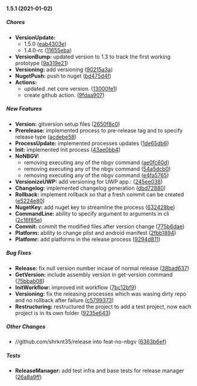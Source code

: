 #### 1.5.1 (2021-01-02)

##### Chores

* **VersionUpdate:**
  *  1.5.0 ([eab4303e](https://github.com/shrknt35/release/commit/eab4303ead5a3c58e9f8555739a73ad4f95bf22e))
  *  1.4.0-rc ([11655eba](https://github.com/shrknt35/release/commit/11655eba3cf0a84b242f3be5db175bd25eb60ded))
* **VersionBump:**  updated version to 1.3 to track the first working prototype ([9a319e21](https://github.com/shrknt35/release/commit/9a319e215623fd9dca57a94717d5aac108de06dc))
* **Versioning:**  add versioning ([90215a3a](https://github.com/shrknt35/release/commit/90215a3ae5ea023e2afecb78c3946a84121e6755))
* **NugetPush:**  push to nuget ([bd475d4f](https://github.com/shrknt35/release/commit/bd475d4f8d2567966ec7135be3784c1a5485078f))
* **Actions:**
  *  updated .net core version. ([13000fe1](https://github.com/shrknt35/release/commit/13000fe16a0f3147178253518dac566981222de1))
  *  create github action. ([9fdaa907](https://github.com/shrknt35/release/commit/9fdaa907f560f139a8060df597b911d3703e5224))

##### New Features

* **Version:**  gitversion setup files ([2650f8c0](https://github.com/shrknt35/release/commit/2650f8c0d4828ee03c278a0bd7b928acbc248a13))
* **Prerelease:**  implemented process to pre-release tag and to specify release type ([acdebe58](https://github.com/shrknt35/release/commit/acdebe58e9922c4e7197cfcdd567198c4a2703b4))
* **ProcessUpdate:**  implemented processes updates ([1de65db6](https://github.com/shrknt35/release/commit/1de65db670a389de2b62e5fcb47cfad2278fde19))
* **Init:**  implemented init process ([43ae0bb4](https://github.com/shrknt35/release/commit/43ae0bb446977fb5fd1e6731deef43013dde9f07))
* **NoNBGV:**
  *  removing executing any of the nbgv command ([ae0fc60d](https://github.com/shrknt35/release/commit/ae0fc60d0080eb3bc0148c47190cd65acebe4ebd))
  *  removing executing any of the nbgv command ([54a5dcb0](https://github.com/shrknt35/release/commit/54a5dcb008c5118a13ed10f69d5074ed51055a08))
  *  removing executing any of the nbgv command ([e4fa5765](https://github.com/shrknt35/release/commit/e4fa5765ec400d3d9c267f6b0c66cec9c990b66b))
* **VersionizeUWP:**  add versioning for UWP app.: ([245ee038](https://github.com/shrknt35/release/commit/245ee038ca5947d487adf10c7b12ac067d676d0a))
* **Changelog:**  implemented changelog generation ([dbd72880](https://github.com/shrknt35/release/commit/dbd7288048ca8a257533d7d61ae6ae41153a3b03))
* **Rollback:**  implement rollback so that a fresh commit can be created ([e5224e80](https://github.com/shrknt35/release/commit/e5224e801da1c84873e1a714dba4f8445ab80564))
* **NugetKey:**  add nuget key to streamline the process ([632428be](https://github.com/shrknt35/release/commit/632428be1f8295661d5ce50e2fd9d24293747c1d))
* **CommandLine:**  ability to specify argument to arguments in cli ([2c16f85e](https://github.com/shrknt35/release/commit/2c16f85e3d93f6e9f53930954d5b69a50a89db6e))
* **Commit:**  commit the modified files after version change ([775b6dae](https://github.com/shrknt35/release/commit/775b6dae6ce7d9c1183b3d68b757d4e48eee5d1d))
* **Platform:**  ability to change plist and android manifest ([2fbb1894](https://github.com/shrknt35/release/commit/2fbb1894970f704e804d760b07c6c43dc235f2c3))
* **Platfomr:**  add platforms in the release process ([9294d811](https://github.com/shrknt35/release/commit/9294d811068ad02cfe6c63058182036fa6c34238))

##### Bug Fixes

* **Release:**  fix null version number incase of normal release ([38bad637](https://github.com/shrknt35/release/commit/38bad63729f5abfe2a043d1183afa5d85d87288d))
* **GetVersion:**  include assembly version in get-version command ([75bbab08](https://github.com/shrknt35/release/commit/75bbab08b68a061fb00c85597c1f6e6419d74a3e))
* **InitWorkflow:**  improved init workflow ([7bc12bf9](https://github.com/shrknt35/release/commit/7bc12bf9ab7669d9023cede06fc0972364093fdc))
* **Versioning:**  fix the releasing processes which was wasing dirty repo and no rollback after failure ([c5799373](https://github.com/shrknt35/release/commit/c5799373da415f845df1fb8469664ec14c3f34c4))
* **Restructuring:**  restructured the project to add a test project, now each project is in its own folder ([9235e643](https://github.com/shrknt35/release/commit/9235e643c1d229246b3cea723cf6f8c23b75e58a))

##### Other Changes

* //github.com/shrknt35/release into feat-no-nbgv ([6363b6ef](https://github.com/shrknt35/release/commit/6363b6ef3f8e1daae4f86e138592f498e2274b6b))

##### Tests

* **ReleaseManager:**  add test infra and base tests for release manager ([26a8a9ff](https://github.com/shrknt35/release/commit/26a8a9ffc1b9ecdfb862704f7c9cd8f54bfc939c))

